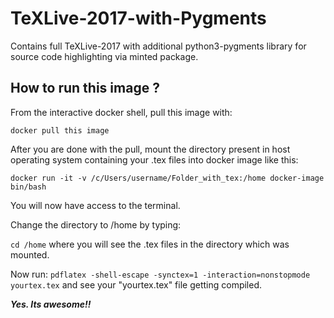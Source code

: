 # TeXLive-2017-with-Pygments
Contains full TeXLive-2017 with additional python3-pygments library for source code highlighting via minted package.



## How to run this image ?

From the interactive docker shell, pull this image with:

`docker pull this image`


After you are done with the pull, mount the directory present in host operating system containing your .tex files 
into docker image like this:

`docker run -it -v /c/Users/username/Folder_with_tex:/home docker-image bin/bash`


You will now have access to the terminal.

Change the directory to /home by typing:

`cd /home` where you will see the .tex files in the directory which was mounted.

Now run:
`pdflatex -shell-escape -synctex=1 -interaction=nonstopmode yourtex.tex` and see your "yourtex.tex" file getting compiled.



***Yes. Its awesome!!***


